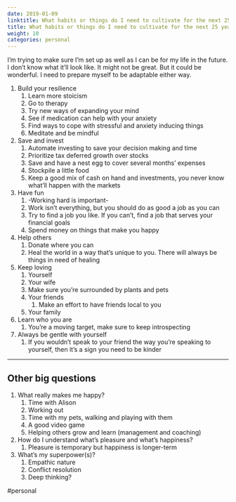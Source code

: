 ```yaml
---
date: 2019-01-09
linktitle: What habits or things do I need to cultivate for the next 25 years?
title: What habits or things do I need to cultivate for the next 25 years?
weight: 10
categories: personal
---
```


I’m trying to make sure I’m set up as well as I can be for my life in the future. I don’t know what it’ll look like. It might not be great. But it could be wonderful. I need to prepare myself to be adaptable either way.

1. Build your resilience 
   1. Learn more stoicism
   2. Go to therapy
   3. Try new ways of expanding your mind
   4. See if medication can help with your anxiety
   5. Find ways to cope with stressful and anxiety inducing things
   6. Meditate and be mindful
2. Save and invest
   1. Automate investing to save your decision making and time 
   2. Prioritize tax deferred growth over stocks
   3. Save and have a nest egg to cover several months’ expenses
   4. Stockpile a little food
   5. Keep a good mix of cash on hand and investments, you never know what’ll happen with the markets
3. Have fun
   1. -Working hard is important-
   2. Work isn’t everything, but you should do as good a job as you can
   3. Try to find a job you like. If you can’t, find a job that serves your financial goals
   4. Spend money on things that make you happy
4. Help others
   1. Donate where you can
   2. Heal the world in a way that’s unique to you. There will always be things in need of healing
5. Keep loving
   1. Yourself
   2. Your wife
   3. Make sure you’re surrounded by plants and pets
   4. Your friends
      1. Make an effort to have friends local to you
   5. Your family 
6. Learn who you are
   1. You’re a moving target, make sure to keep introspecting
7. Always be gentle with yourself
   1. If you wouldn’t speak to your friend the way you’re speaking to yourself, then it’s a sign you need to be kinder

- - -

## Other big questions 
1. What really makes me happy?
   1. Time with Alison 
   2. Working out
   3. Time with my pets, walking and playing with them
   4. A good video game
   5. Helping others grow and learn (management and coaching)
2. How do I understand what’s pleasure and what’s happiness?
   1. Pleasure is temporary but happiness is longer-term
3. What’s my superpower(s)?
   1. Empathic nature
   2. Conflict resolution
   3. Deep thinking?

#personal